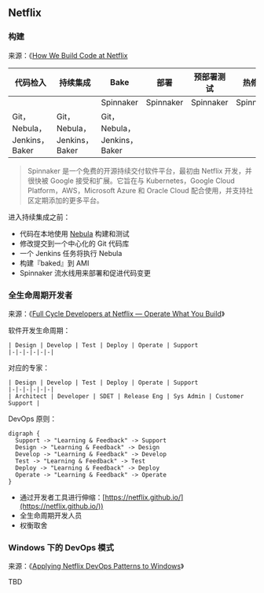 ## Netflix

### 构建

来源：《[How We Build Code at Netflix](https://netflixtechblog.com/how-we-build-code-at-netflix-c5d9bd727f15)

| 代码检入                    | 持续集成                    | Bake                        | 部署      | 预部署测试 | 热修复    | 金丝雀    | 上线      |
| --------------------------- | --------------------------- | --------------------------- | --------- | ---------- | --------- | --------- | --------- |
|                             |                             | Spinnaker                   | Spinnaker | Spinnaker  | Spinnaker | Spinnaker | Spinnaker |
| Git，Nebula，Jenkins，Baker | Git，Nebula，Jenkins，Baker | Git，Nebula，Jenkins，Baker |

> Spinnaker 是一个免费的开源持续交付软件平台，最初由 Netflix 开发，并很快被 Google 接受和扩展。它旨在与 Kubernetes，Google Cloud Platform，AWS，Microsoft Azure 和 Oracle Cloud 配合使用，并支持社区定期添加的更多平台。

进入持续集成之前：

- 代码在本地使用 [Nebula](https://nebula-plugins.github.io/) 构建和测试
- 修改提交到一个中心化的 Git 代码库
- 一个 Jenkins 任务将执行 Nebula
- 构建『baked』到 AMI
- Spinnaker 流水线用来部署和促进代码变更

### 全生命周期开发者

来源：《[Full Cycle Developers at Netflix — Operate What You Build](https://netflixtechblog.com/full-cycle-developers-at-netflix-a08c31f83249)》

软件开发生命周期：

```process-table
| Design | Develop | Test | Deploy | Operate | Support
|-|-|-|-|-|-|
```

对应的专家：

```process-table
| Design | Develop | Test | Deploy | Operate | Support
|-|-|-|-|-|-|
| Architect | Developer | SDET | Release Eng | Sys Admin | Customer Support |
```

DevOps 原则：

```graphviz
digraph {
  Support -> "Learning & Feedback" -> Support
  Design -> "Learning & Feedback" -> Design
  Develop -> "Learning & Feedback" -> Develop
  Test -> "Learning & Feedback" -> Test
  Deploy -> "Learning & Feedback" -> Deploy
  Operate -> "Learning & Feedback" -> Operate
}
```

- 通过开发者工具进行伸缩：[https://netflix.github.io/](https://netflix.github.io/))
- 全生命周期开发人员
- 权衡取舍

### Windows 下的 DevOps 模式

来源：《[Applying Netflix DevOps Patterns to Windows](https://netflixtechblog.com/applying-netflix-devops-patterns-to-windows-2a57f2dbbf79)》

TBD
